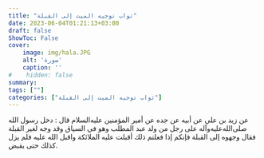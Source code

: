 ```yaml
---
title: "ثواب توجيه الميت إلى القبلة"
date: 2023-06-04T01:21:13+03:00
draft: false
ShowToc: False
cover:
    image: img/hala.JPG
    alt: 'صورة'
    caption: ''
#    hidden: false
summary: 
tags: [""]
categories: ["ثواب توجيه الميت إلى القبلة"]
---
```

عن زيد بن علي عن أبيه عن جده عن أمير المؤمنين عليه‌السلام
قال : دخل رسول الله صلى‌الله‌عليه‌وآله على رجل من ولد عبد المطلب وهو في السياق
وقد وجه لغير القبلة فقال وجهوه إلى القبلة فإنكم إذا فعلتم ذلك أقبلت
عليه الملائكة واقبل الله عليه فلم يزل كذلك حتى يقبض.



